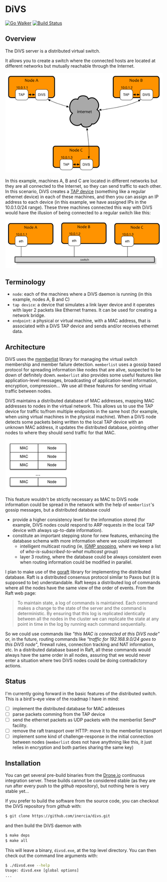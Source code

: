 DiVS
=====

[![Go Walker](http://gowalker.org/api/v1/badge)](https://gowalker.org/github.com/inercia/divs)
[![Build Status](https://drone.io/github.com/inercia/divs/status.png)](https://drone.io/github.com/inercia/divs/latest)

## Overview

The DiVS server is a distributed virtual switch.

It allows you to create a switch where the connected hosts are located at
different networks but mutually reachable through the Internet.

![Overview](https://raw.githubusercontent.com/inercia/divs/master/docs/images/overview.png)

In this example, machines A, B and C are located in different networks but
they are all connected to the Internet, so they can send traffic to each other.
In this scenario, DiVS creates a [TAP device](http://en.wikipedia.org/wiki/TUN/TAP)
(something like a regular ethernet device) in each of these machines, and then
you can assign an IP address to each device (in this example, we have assigned
IPs in the 10.0.1.0/24 range). These three machines connected this way with DiVS
would have the illusion of being connected to a regular switch like this:

![Equivalent Switch](https://raw.githubusercontent.com/inercia/divs/master/docs/images/equivalent-switch.png)

Terminology
-----------

  * `node`: each of the machines where a DiVS daemon is running (in this example,
  nodes A, B and C)
  * `tap device`: a device that simulates a link layer device and it operates
  with layer 2 packets like Ethernet frames. It can be used for creating a network bridge.
  * `endpoint`: a physical or virtual machine, with a MAC address, that is associated
  with a DiVS TAP device and sends and/or receives ethernet data.

Architecture
------------

DiVS uses the [memberlist](https://github.com/hashicorp/memberlist) library
for managing the virtual switch membership and member failure detection. `memberlist`
uses a gossip based protocol for spreading information like nodes that are alive,
suspected to be down of definitely down. `memberlist` also provides some useful
features like application-level messages, broadcasting of application-level
information, encryption, compression... We use all these features for sending
virtual traffic between nodes.

DiVS maintains a distributed database of MAC addresses, mapping MAC addresses to
nodes in the virtual network. This allows us to use the
TAP device for traffic to/from multiple endpoints in the same host (for example,
when using virtual machines in the physical machine). When a DiVS node detects
some packets being written to the local TAP device with an unknown MAC address,
it updates the distributed database, pointing other nodes to where they should
send traffic for that MAC.

![MAC DiVS mapping](https://raw.githubusercontent.com/inercia/divs/master/docs/images/macs-table-overview.png)

This feature wouldn't be strictly necessary as MAC to DiVS node information could
be spread in the network with the help of `memberlist`'s gossip messages, but
a distributed database could

  * provide a higher consistency level for the information stored (for example,
  DiVS nodes could respond to ARP requests in the local TAP device with always
  up-to-date information).
  * constitute an important stepping stone for new features, enhancing the database
  schema with more information where we could implement 
      - intelligent multicast routing (ie, [IGMP snooping](http://en.wikipedia.org/wiki/IGMP_snooping),
      where we keep a list of *who-is-subscribed-to-what multicast group*)
      - layer 3 routing, where the database could be always consistent even when
      routing information could be modified in parallel. 

I plan to make use of the [goraft](https://github.com/goraft/raft) library for
implementing the distributed database. Raft is a distributed consensus protocol
similar to Paxos but (it is supposed to be) understandable. Raft keeps a
distributed log of commands where all the nodes have the same view of the order
of events. From the Raft web page:

> To maintain state, a log of commands is maintained. Each command makes a change
> to the state of the server and the command is deterministic. By
> ensuring that this log is replicated identically between all the nodes
> in the cluster we can replicate the state at any point in time in the log
> by running each command sequentially.

So we could use commands like *"this MAC is connected at this DiVS node"* or, in
the future, routing commands like *"traffic for 192.168.9.0/24 goes to this
DiVS node"*, firewall rules, connection tracking and NAT information, etc. In a
distributed database based in Raft, all these commands would always
have the same order in all nodes, assuring that we would never enter a situation
where two DiVS nodes could be doing contradictory actions.

## Status

I'm currently going forward in the basic features of the distributed switch.
This is a bird's–eye view of the roadmap I have in mind:

+ [ ] implement the distributed database for MAC addesses
+ [ ] parse packets comming from the TAP device
+ [ ] send the ethernet packets as UDP packets with the memberlist Send* facility.
+ [ ] remove the raft transport over HTTP: move it to the memberlist transport
+ [ ] implement some kind of challenge-response in the initial connection between
      nodes (`memberlist` does not have anythning like this, it just relies in
      encryption and both parties sharing the same key)

## Installation

You can get several pre-build binaries from the [Drone.io](https://drone.io/github.com/inercia/divs/files)
continuous integration server. These builds cannot be considered stable (as they
are run after every push to the _github_ repository), but nothing here is very
stable yet...

If you prefer to build the software from the source code, you can checkout the
DiVS repository from _github_ with:

```sh
$ git clone https://github.com/inercia/divs.git
```

and then build the DiVS daemon with

```sh
$ make deps
$ make all
```

This will leave a binary, `divsd.exe`, at the top level directory. You can then
check out the command line arguments with:

```sh
$ ./divsd.exe --help
Usage: divsd.exe [global options] 
...
```

